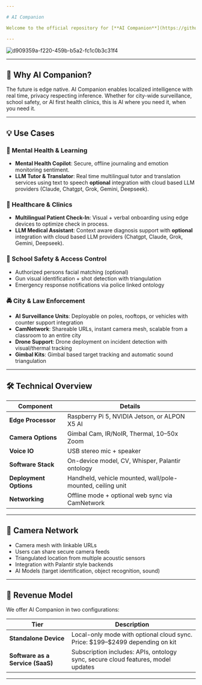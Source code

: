 ```yaml
---

# AI Companion

Welcome to the official repository for [**AI Companion**](https://github.com/caddison/AICompanion) — a revolutionary **portable AI assistant** integrating **computer vision**, **multilingual AI models**, **voice control**, and **Palantir style ontology** to solve real world problems across security, education, health, and automation.

---
```


![d909359a-f220-459b-b5a2-fc1c0b3c31f4](https://github.com/user-attachments/assets/b2999b3b-e889-4775-8fe4-94e0b45f5290)

---

## 🚀 Why AI Companion?

The future is edge native. AI Companion enables localized intelligence with real time, privacy respecting inference. Whether for city-wide surveillance, school safety, or AI first health clinics, this is AI where you need it, when you need it.

---

## 💡 Use Cases

### 🧠 Mental Health & Learning

* **Mental Health Copilot**: Secure, offline journaling and emotion monitoring sentiment.
* **LLM Tutor & Translator**: Real time multilingual tutor and translation services using text to speech **optional** integration with cloud based LLM providers (Claude, Chatgpt, Grok, Gemini, Deepseek).

### 🏥 Healthcare & Clinics

* **Multilingual Patient Check-In**: Visual + verbal onboarding using edge devices to optimize check in process.
* **LLM Medical Assistant**: Context aware diagnosis support with **optional** integration with cloud based LLM providers (Chatgpt, Claude, Grok, Gemini, Deepseek).

### 🏫 School Safety & Access Control

* Authorized persons facial matching (optional)
* Gun visual identification + shot detection with triangulation
* Emergency response notifications via police linked ontology

### 🚔 City & Law Enforcement

* **AI Surveillance Units**: Deployable on poles, rooftops, or vehicles with counter support integration
* **CamNetwork**: Shareable URLs, instant camera mesh, scalable from a classroom to an entire city
* **Drone Support**: Drone deployment on incident detection with visual/thermal tracking
* **Gimbal Kits**: Gimbal based target tracking and automatic sound triangulation

---

## 🛠️ Technical Overview

| Component              | Details                                                                 |
| ---------------------- | ----------------------------------------------------------------------- |
| **Edge Processor**     | Raspberry Pi 5, NVIDIA Jetson, or ALPON X5 AI                           |
| **Camera Options**     | Gimbal Cam, IR/NoIR, Thermal, 10–50x Zoom                               |
| **Voice IO**           | USB stereo mic + speaker                                                |
| **Software Stack**     | On-device model, CV, Whisper, Palantir ontology                         |
| **Deployment Options** | Handheld, vehicle mounted, wall/pole-mounted, ceiling unit              |
| **Networking**         | Offline mode + optional web sync via CamNetwork                         |

---

## 📡 Camera Network

* Camera mesh with linkable URLs
* Users can share secure camera feeds
* Triangulated location from multiple acoustic sensors
* Integration with Palantir style backends
* AI Models (target identification, object recognition, sound)

---

## 💼 Revenue Model

We offer AI Companion in two configurations:

| Tier                                   | Description                                                                                |
| -------------------------------------- | ------------------------------------------------------------------------------------------ |
| **Standalone Device**                  | Local-only mode with optional cloud sync. Price: \$199–\$2499 depending on kit             |
| **Software as a Service (SaaS)**       | Subscription includes: APIs, ontology sync, secure cloud features, model updates           |

---

